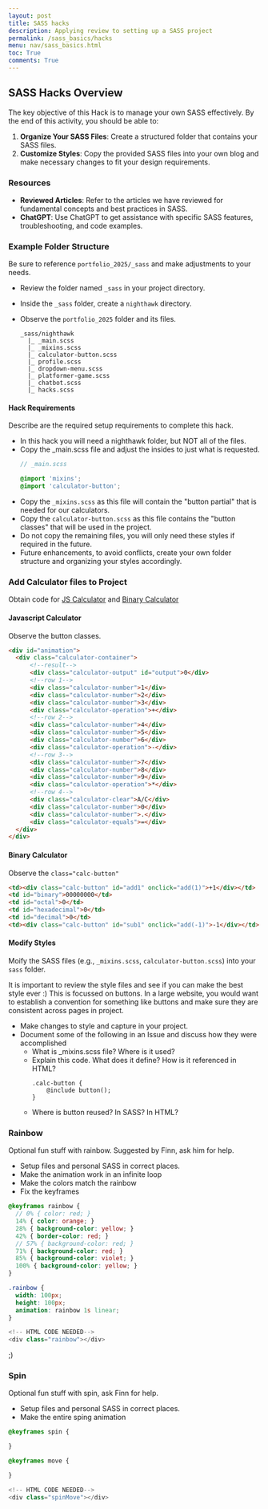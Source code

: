 ```yaml
---
layout: post
title: SASS hacks
description: Applying review to setting up a SASS project
permalink: /sass_basics/hacks
menu: nav/sass_basics.html
toc: True
comments: True
---
```


## SASS Hacks Overview
The key objective of this Hack is to manage your own SASS effectively. By the end of this activity, you should be able to:
1. **Organize Your SASS Files**: Create a structured folder that contains your SASS files.
2. **Customize Styles**: Copy the provided SASS files into your own blog and make necessary changes to fit your design requirements.

### Resources
- **Reviewed Articles**: Refer to the articles we have reviewed for fundamental concepts and best practices in SASS.
- **ChatGPT**: Use ChatGPT to get assistance with specific SASS features, troubleshooting, and code examples.

### Example Folder Structure
Be sure to reference `portfolio_2025/_sass` and make adjustments to your needs.

- Review the folder named `_sass` in your project directory.
- Inside the `_sass` folder, create a `nighthawk` directory.
- Observe the `portfolio_2025` folder and its files.

  ```
  _sass/nighthawk
    |_ _main.scss
    |_ _mixins.scss 
    |_ calculator-button.scss
    |_ profile.scss
    |_ dropdown-menu.scss
    |_ platformer-game.scss
    |_ chatbot.scss
    |_ hacks.scss
  ```


#### Hack Requirements
Describe are the required setup requirements to complete this hack.

- In this hack you will need a nighthawk folder, but NOT all of the files.
- Copy the _main.scss file and adjust the insides to just what is requested.
  ```scss
  // _main.scss

  @import 'mixins';
  @import 'calculator-button';
  ```
- Copy the `_mixins.scss` as this file will contain the "button partial" that is needed for our calculators.
- Copy the `calculator-button.scss` as this file contains the "button classes" that will be used in the project.
- Do not copy the remaining files, you will only need these styles if required in the future.
- Future enhancements, to avoid conflicts, create your own folder structure and organizing your styles accordingly.

### Add Calculator files to Project
Obtain code for [JS Calculator](https://nighthawkcoders.github.io/portfolio_2025/javascript/project/calculator) and [Binary Calculator](https://nighthawkcoders.github.io/portfolio_2025/javascript/project/binary-calculator)

#### Javascript Calculator
Observe the button classes.

```html
<div id="animation">
  <div class="calculator-container">
      <!--result-->
      <div class="calculator-output" id="output">0</div>
      <!--row 1-->
      <div class="calculator-number">1</div>
      <div class="calculator-number">2</div>
      <div class="calculator-number">3</div>
      <div class="calculator-operation">+</div>
      <!--row 2-->
      <div class="calculator-number">4</div>
      <div class="calculator-number">5</div>
      <div class="calculator-number">6</div>
      <div class="calculator-operation">-</div>
      <!--row 3-->
      <div class="calculator-number">7</div>
      <div class="calculator-number">8</div>
      <div class="calculator-number">9</div>
      <div class="calculator-operation">*</div>
      <!--row 4-->
      <div class="calculator-clear">A/C</div>
      <div class="calculator-number">0</div>
      <div class="calculator-number">.</div>
      <div class="calculator-equals">=</div>
  </div>
</div>
```

#### Binary Calculator
Observe the `class="calc-button"`

```html
<td><div class="calc-button" id="add1" onclick="add(1)">+1</div></td>
<td id="binary">00000000</td>
<td id="octal">0</td>
<td id="hexadecimal">0</td>
<td id="decimal">0</td>
<td><div class="calc-button" id="sub1" onclick="add(-1)">-1</div></td>
```

#### Modify Styles
Moify the SASS files (e.g., `_mixins.scss`, `calculator-button.scss`) into your `sass` folder.
 
It is important to review the style files and see if you can make the best style ever :)  This is focussed on buttons. In a large website, you would want to establish a convention for something like buttons and make sure they are consistent across pages in project.

- Make changes to style and capture in your project. 
- Document some of the following in an Issue and discuss how they were accomplished
  - What is _mixins.scss file?  Where is it used?
  - Explain this code.  What does it define?  How is it referenced in HTML?
    ```
    .calc-button {
        @include button();
    }
    ```
  - Where is button reused?  In SASS?  In HTML?

### Rainbow
Optional fun stuff with rainbow.  Suggested by Finn, ask him for help.

- Setup files and personal SASS in correct places.
- Make the animation work in an infinite loop
- Make the colors match the rainbow
- Fix the keyframes

```scss
@keyframes rainbow {
  // 0% { color: red; }
  14% { color: orange; }
  28% { background-color: yellow; }
  42% { border-color: red; }
  // 57% { background-color: red; }
  71% { background-color: red; }
  85% { background-color: violet; }
  100% { background-color: yellow; }
}

.rainbow {
  width: 100px;
  height: 100px;
  animation: rainbow 1s linear;
}
```



```python
<!-- HTML CODE NEEDED-->
<div class="rainbow"></div>
```

<div class="rainbow"> ;) </div>



### Spin
Optional fun stuff with spin, ask Finn for help.

- Setup files and personal SASS in correct places.
- Make the entire sping animation

```scss
@keyframes spin {

}

@keyframes move {

}
```


```python
<!-- HTML CODE NEEDED-->    
<div class="spinMove"></div>
```
